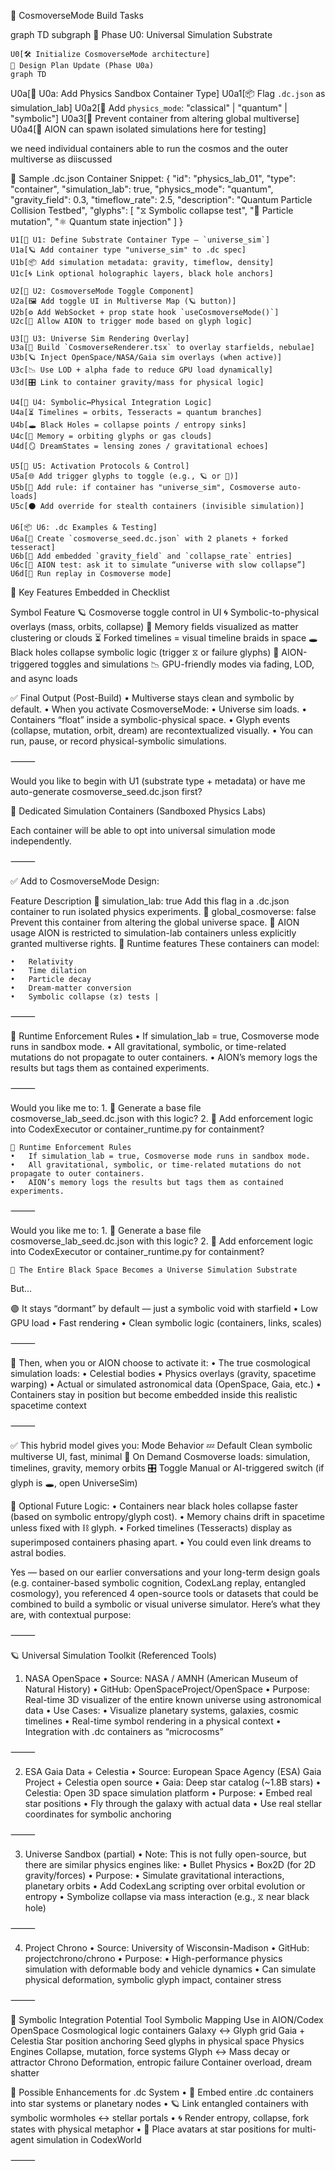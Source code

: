 🧭 CosmoverseMode Build Tasks 

graph TD
  subgraph 🌌 Phase U0: Universal Simulation Substrate

    U0[🛠️ Initialize CosmoverseMode architecture]
    🧭 Design Plan Update (Phase U0a)
    graph TD
  U0a[🧪 U0a: Add Physics Sandbox Container Type]
  U0a1[📦 Flag `.dc.json` as simulation_lab]
  U0a2[🔬 Add `physics_mode`: "classical" | "quantum" | "symbolic"]
  U0a3[🛑 Prevent container from altering global multiverse]
  U0a4[🧠 AION can spawn isolated simulations here for testing]

  we need individual containers able to run the cosmos and the outer multiverse as diiscussed

  🔧 Sample .dc.json Container Snippet: 
  {
  "id": "physics_lab_01",
  "type": "container",
  "simulation_lab": true,
  "physics_mode": "quantum",
  "gravity_field": 0.3,
  "timeflow_rate": 2.5,
  "description": "Quantum Particle Collision Testbed",
  "glyphs": [
    "⧖ Symbolic collapse test",
    "🧬 Particle mutation",
    "⚛ Quantum state injection"
  ]
}


    U1[🧱 U1: Define Substrate Container Type – `universe_sim`]
    U1a[🪐 Add container type "universe_sim" to .dc spec]
    U1b[📦 Add simulation metadata: gravity, timeflow, density]
    U1c[🌀 Link optional holographic layers, black hole anchors]

    U2[🧭 U2: CosmoverseMode Toggle Component]
    U2a[🖼️ Add toggle UI in Multiverse Map (🪐 button)]
    U2b[⚙️ Add WebSocket + prop state hook `useCosmoverseMode()`]
    U2c[🔌 Allow AION to trigger mode based on glyph logic]

    U3[🌌 U3: Universe Sim Rendering Overlay]
    U3a[🌠 Build `CosmoverseRenderer.tsx` to overlay starfields, nebulae]
    U3b[🪐 Inject OpenSpace/NASA/Gaia sim overlays (when active)]
    U3c[📉 Use LOD + alpha fade to reduce GPU load dynamically]
    U3d[🎛️ Link to container gravity/mass for physical logic]

    U4[💫 U4: Symbolic↔Physical Integration Logic]
    U4a[⏳ Timelines = orbits, Tesseracts = quantum branches]
    U4b[🕳️ Black Holes = collapse points / entropy sinks]
    U4c[🧠 Memory = orbiting glyphs or gas clouds]
    U4d[🪞 DreamStates = lensing zones / gravitational echoes]

    U5[🚀 U5: Activation Protocols & Control]
    U5a[🌐 Add trigger glyphs to toggle (e.g., 🪐 or 🧪)]
    U5b[🧭 Add rule: if container has "universe_sim", Cosmoverse auto-loads]
    U5c[⚫ Add override for stealth containers (invisible simulation)]

    U6[📦 U6: .dc Examples & Testing]
    U6a[🧪 Create `cosmoverse_seed.dc.json` with 2 planets + forked tesseract]
    U6b[🧩 Add embedded `gravity_field` and `collapse_rate` entries]
    U6c[🧠 AION test: ask it to simulate “universe with slow collapse”]
    U6d[🎥 Run replay in Cosmoverse mode]

  🔑 Key Features Embedded in Checklist

  Symbol
Feature
🪐
Cosmoverse toggle control in UI
🌀
Symbolic-to-physical overlays (mass, orbits, collapse)
🧠
Memory fields visualized as matter clustering or clouds
⏳
Forked timelines = visual timeline braids in space
🕳️
Black holes collapse symbolic logic (trigger ⧖ or failure glyphs)
🧪
AION-triggered toggles and simulations
📉
GPU-friendly modes via fading, LOD, and async loads

✅ Final Output (Post-Build)
	•	Multiverse stays clean and symbolic by default.
	•	When you activate CosmoverseMode:
	•	Universe sim loads.
	•	Containers “float” inside a symbolic-physical space.
	•	Glyph events (collapse, mutation, orbit, dream) are recontextualized visually.
	•	You can run, pause, or record physical-symbolic simulations.

⸻

Would you like to begin with U1 (substrate type + metadata) or have me auto-generate cosmoverse_seed.dc.json first?

🧪 Dedicated Simulation Containers (Sandboxed Physics Labs)

Each container will be able to opt into universal simulation mode independently.

⸻

✅ Add to CosmoverseMode Design:

Feature
Description
🧪 simulation_lab: true
Add this flag in a .dc.json container to run isolated physics experiments.
🚫 global_cosmoverse: false
Prevent this container from altering the global universe space.
🧠 AION usage
AION is restricted to simulation-lab containers unless explicitly granted multiverse rights.
🔬 Runtime features
These containers can model:


	•	Relativity
	•	Time dilation
	•	Particle decay
	•	Dream-matter conversion
	•	Symbolic collapse (⧖) tests |

⸻

🧠 Runtime Enforcement Rules
	•	If simulation_lab = true, Cosmoverse mode runs in sandbox mode.
	•	All gravitational, symbolic, or time-related mutations do not propagate to outer containers.
	•	AION’s memory logs the results but tags them as contained experiments.

⸻

Would you like me to:
	1.	🔧 Generate a base file cosmoverse_lab_seed.dc.json with this logic?
	2.	🧠 Add enforcement logic into CodexExecutor or container_runtime.py for containment?


    🧠 Runtime Enforcement Rules
	•	If simulation_lab = true, Cosmoverse mode runs in sandbox mode.
	•	All gravitational, symbolic, or time-related mutations do not propagate to outer containers.
	•	AION’s memory logs the results but tags them as contained experiments.

⸻

Would you like me to:
	1.	🔧 Generate a base file cosmoverse_lab_seed.dc.json with this logic?
	2.	🧠 Add enforcement logic into CodexExecutor or container_runtime.py for containment?

    🌌 The Entire Black Space Becomes a Universe Simulation Substrate

But…

🟣 It stays “dormant” by default — just a symbolic void with starfield
	•	Low GPU load
	•	Fast rendering
	•	Clean symbolic logic (containers, links, scales)

⸻

🔁 Then, when you or AION choose to activate it:
	•	The true cosmological simulation loads:
	•	Celestial bodies
	•	Physics overlays (gravity, spacetime warping)
	•	Actual or simulated astronomical data (OpenSpace, Gaia, etc.)
	•	Containers stay in position but become embedded inside this realistic spacetime context

⸻

✅ This hybrid model gives you:
Mode
Behavior
💤 Default
Clean symbolic multiverse UI, fast, minimal
🌠 On Demand
Cosmoverse loads: simulation, timelines, gravity, memory orbits
🎛️ Toggle
Manual or AI-triggered switch (if glyph is 🕳️, open UniverseSim)
 
 🔮 Optional Future Logic:
	•	Containers near black holes collapse faster (based on symbolic entropy/glyph cost).
	•	Memory chains drift in spacetime unless fixed with ⛓ glyph.
	•	Forked timelines (Tesseracts) display as superimposed containers phasing apart.
	•	You could even link dreams to astral bodies.

Yes — based on our earlier conversations and your long-term design goals (e.g. container-based symbolic cognition, CodexLang replay, entangled cosmology), you referenced 4 open-source tools or datasets that could be combined to build a symbolic or visual universe simulator. Here’s what they are, with contextual purpose:

⸻

🪐 Universal Simulation Toolkit (Referenced Tools)

1. NASA OpenSpace
	•	Source: NASA / AMNH (American Museum of Natural History)
	•	GitHub: OpenSpaceProject/OpenSpace
	•	Purpose: Real-time 3D visualizer of the entire known universe using astronomical data
	•	Use Cases:
	•	Visualize planetary systems, galaxies, cosmic timelines
	•	Real-time symbol rendering in a physical context
	•	Integration with .dc containers as “microcosms”

⸻

2. ESA Gaia Data + Celestia
	•	Source: European Space Agency (ESA) Gaia Project + Celestia open source
	•	Gaia: Deep star catalog (~1.8B stars)
	•	Celestia: Open 3D space simulation platform
	•	Purpose:
	•	Embed real star positions
	•	Fly through the galaxy with actual data
	•	Use real stellar coordinates for symbolic anchoring

⸻

3. Universe Sandbox (partial)
	•	Note: This is not fully open-source, but there are similar physics engines like:
	•	Bullet Physics
	•	Box2D (for 2D gravity/forces)
	•	Purpose:
	•	Simulate gravitational interactions, planetary orbits
	•	Add CodexLang scripting over orbital evolution or entropy
	•	Symbolize collapse via mass interaction (e.g., ⧖ near black hole)

⸻

4. Project Chrono
	•	Source: University of Wisconsin-Madison
	•	GitHub: projectchrono/chrono
	•	Purpose:
	•	High-performance physics simulation with deformable body and vehicle dynamics
	•	Can simulate physical deformation, symbolic glyph impact, container stress

⸻

🧠 Symbolic Integration Potential
Tool
Symbolic Mapping
Use in AION/Codex
OpenSpace
Cosmological logic containers
Galaxy ↔ Glyph grid
Gaia + Celestia
Star position anchoring
Seed glyphs in physical space
Physics Engines
Collapse, mutation, force systems
Glyph ↔ Mass decay or attractor
Chrono
Deformation, entropic failure
Container overload, dream shatter


🧩 Possible Enhancements for .dc System
	•	🌌 Embed entire .dc containers into star systems or planetary nodes
	•	🪐 Link entangled containers with symbolic wormholes ↔ stellar portals
	•	🌀 Render entropy, collapse, fork states with physical metaphor
	•	🧿 Place avatars at star positions for multi-agent simulation in CodexWorld

⸻

